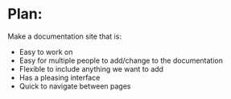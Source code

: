 # Plan:
Make a documentation site that is:
-	Easy to work on
-	Easy for multiple people to add/change to the documentation
-	Flexible to include anything we want to add
-	Has a pleasing interface 
-	Quick to navigate between pages
